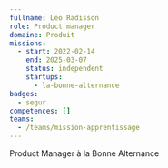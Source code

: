 ```yaml
---
fullname: Leo Radisson
role: Product manager
domaine: Produit
missions:
  - start: 2022-02-14
    end: 2025-03-07
    status: independent
    startups:
      - la-bonne-alternance
badges:
  - segur
competences: []
teams:
  - /teams/mission-apprentissage
---
```

Product Manager à la Bonne Alternance